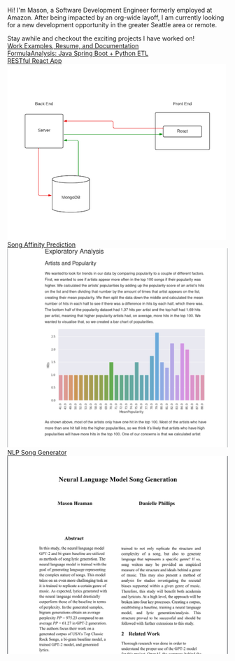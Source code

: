 Hi! I'm Mason, a Software Development Engineer formerly employed at Amazon. After being impacted by an org-wide layoff, I am currently looking for a new development opportunity in the greater Seattle area or remote. 

Stay awhile and checkout the exciting projects I have worked on!   
[Work Examples, Resume, and Documentation](https://github.com/mcheaman/mc_docs)  
[FormulaAnalysis: Java Spring Boot + Python ETL](https://github.com/mcheaman/FormulaAnalysis)  
[RESTful React App](https://github.com/mcheaman/restful_react)  
![alt text](https://github.com/mcheaman/restful_react/blob/main/diagrams/Structure.png?raw=true)  
[Song Affinity Prediction](https://github.com/mcheaman/mc_docs/blob/main/SongAffinity) 
![alt text](https://github.com/mcheaman/mc_docs/blob/main/SongAffinity/SongAffinityTeaser.png?raw=true)  
[NLP Song Generator](https://github.com/mcheaman/mc_docs/blob/main/NeuralSongs.pdf)  
![alt text](https://github.com/mcheaman/mc_docs/blob/main/NeuralSongsTeaser.png?raw=true)  

